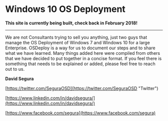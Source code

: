 # Windows 10 OS Deployment

**This site is currently being built, check back in February 2018!**

---

We are not Consultants trying to sell you anything, just two guys that manage the OS Deployment of Windows 7 and Windows 10 for a large Enterprise.  OSDeploy is a way for us to document our steps and to share what we have learned.  Many things added here were compiled from others that we have decided to put together in a concise format.  If you feel there is something that needs to be explained or added, please feel free to reach out to us.

**David Segura**

[https://twitter.com/SeguraOSD](https://twitter.com/SeguraOSD "Twitter")

[https://www.linkedin.com/in/davidsegura/](https://www.linkedin.com/in/davidsegura/)

[https://www.facebook.com/segura](https://www.facebook.com/segura)

